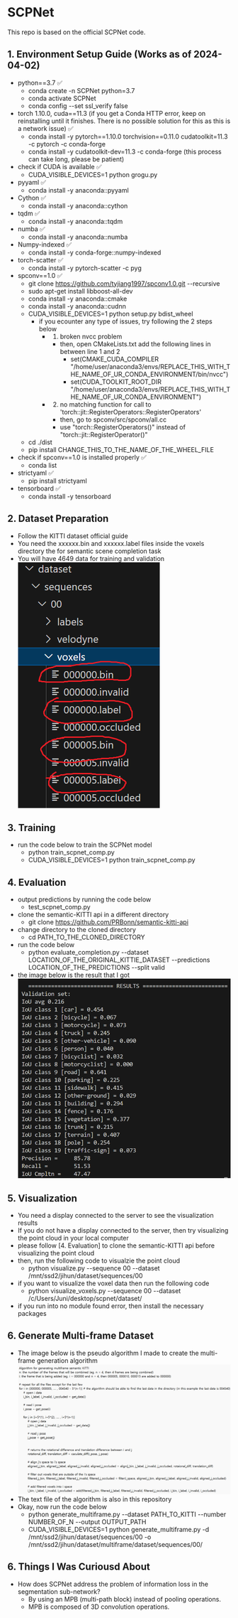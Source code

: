 # SCPNet
This repo is based on the official SCPNet code.


## 1. Environment Setup Guide (Works as of 2024-04-02)
- python==3.7 ✅
    - conda create -n SCPNet python=3.7
    - conda activate SCPNet
    - conda config --set ssl_verify false
- torch 1.10.0, cuda==11.3 (if you get a Conda HTTP error, keep on reinstalling until it finishes. There is no possible solution for this as this is a network issue) ✅
    - conda install -y pytorch==1.10.0 torchvision==0.11.0 cudatoolkit=11.3 -c pytorch -c conda-forge
    - conda install -y cudatoolkit-dev=11.3 -c conda-forge (this process can take long, please be patient)
- check if CUDA is available ✅
    - CUDA_VISIBLE_DEVICES=1 python grogu.py
- pyyaml ✅
    - conda install -y anaconda::pyyaml
- Cython ✅
    - conda install -y anaconda::cython
- tqdm ✅
    - conda install -y anaconda::tqdm
- numba ✅
    - conda install -y anaconda::numba
- Numpy-indexed ✅
    - conda install -y conda-forge::numpy-indexed
- torch-scatter ✅
    - conda install -y pytorch-scatter -c pyg
- spconv==1.0 ✅
    - git clone https://github.com/tyjiang1997/spconv1.0.git --recursive
    - sudo apt-get install libboost-all-dev
    - conda install -y anaconda::cmake
    - conda install -y anaconda::cudnn
    - CUDA_VISIBLE_DEVICES=1 python setup.py bdist_wheel
        - if you ecounter any type of issues, try following the 2 steps below
            - 1. broken nvcc problem
                - then, open CMakeLists.txt add the following lines in between line 1 and 2
                    - set(CMAKE_CUDA_COMPILER "/home/user/anaconda3/envs/REPLACE_THIS_WITH_THE_NAME_OF_UR_CONDA_ENVIRONMENT/bin/nvcc")
                    - set(CUDA_TOOLKIT_ROOT_DIR "/home/user/anaconda3/envs/REPLACE_THIS_WITH_THE_NAME_OF_UR_CONDA_ENVIRONMENT")
            - 2. no matching function for call to 'torch::jit::RegisterOperators::RegisterOperators'
                - then, go to spconv/src/spconv/all.cc
                - use "torch::RegisterOperators()" instead of "torch::jit::RegisterOperator()"
    - cd ./dist
    - pip install CHANGE_THIS_TO_THE_NAME_OF_THE_WHEEL_FILE
- check if spconv==1.0 is installed properly ✅
    - conda list
- strictyaml ✅
    - pip install strictyaml
- tensorboard ✅
    - conda install -y tensorboard


## 2. Dataset Preparation
- Follow the KITTI dataset official guide
- You need the xxxxxx.bin and xxxxxx.label files inside the voxels directory the for semantic scene completion task
- You will have 4649 data for training and validation  
![alt text](./image_src/image-1.png)


## 3. Training
- run the code below to train the SCPNet model
    - python train_scpnet_comp.py
    - CUDA_VISIBLE_DEVICES=1 python train_scpnet_comp.py


## 4. Evaluation
- output predictions by running the code below
    - test_scpnet_comp.py
- clone the semantic-KITTI api in a different directory
    - git clone https://github.com/PRBonn/semantic-kitti-api
- change directory to the cloned directory
    - cd PATH_TO_THE_CLONED_DIRECTORY
- run the code below
    - python evaluate_completion.py --dataset LOCATION_OF_THE_ORIGINAL_KITTIE_DATASET --predictions LOCATION_OF_THE_PREDICTIONS --split valid
- the image below is the result that I got
![alt text](./image_src/image.png)


## 5. Visualization
- You need a display connected to the server to see the visualization results
- If you do not have a display connected to the server, then try visualizing the point cloud in your local computer
- please follow [4. Evaluation] to clone the semantic-KITTI api before visualizing the point cloud
- then, run the following code to visualzie the point cloud
    - python visualize.py --sequence 00 --dataset /mnt/ssd2/jihun/dataset/sequences/00
- if you want to visualize the voxel data then run the following code
    - python visualize_voxels.py --sequence 00 --dataset /c/Users/Juni/desktop/scpnet/dataset/
- if you run into no module found error, then install the necessary packages


## 6. Generate Multi-frame Dataset
- The image below is the pseudo algorithm I made to create the multi-frame generation algorithm  
![alt text](image.png)
- The text file of the algorithm is also in this repository
- Okay, now run the code below
    - python generate_multiframe.py --dataset PATH_TO_KITTI --number NUMBER_OF_N --output OUTPUT_PATH
    - CUDA_VISIBLE_DEVICES=1 python generate_multiframe.py -d /mnt/ssd2/jihun/dataset/sequences/00 -o /mnt/ssd2/jihun/dataset/multiframe/dataset/sequences/00/


## 6. Things I Was Curiousd About
- How does SCPNet address the problem of information loss in the segmentation sub-network?
    - By using an MPB (multi-path block) instead of pooling operations.
    - MPB is composed of 3D convolution operations.

